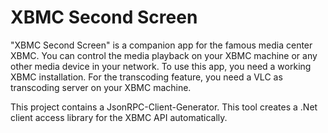 XBMC Second Screen
==========
"XBMC Second Screen" is a companion app for the famous media center XBMC. You can control the media playback on your XBMC machine or any other media device in your network.
To use this app, you need a working XBMC installation. For the transcoding feature, you need a VLC as transcoding server on your XBMC machine.

This project contains a JsonRPC-Client-Generator. This tool creates a .Net client access library for the XBMC API automatically.
